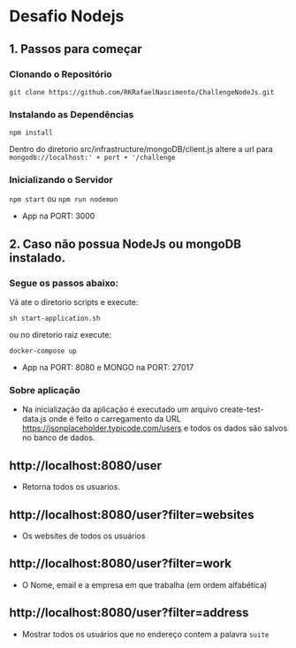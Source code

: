 # Desafio Nodejs

## 1. Passos para começar

### Clonando o Repositório

`git clone https://github.com/RKRafaelNascimento/ChallengeNodeJs.git`

### Instalando as Dependências

`npm install`

Dentro do diretorio src/infrastructure/mongoDB/client.js altere a url para `mongodb://localhost:' + port + '/challenge`

### Inicializando o Servidor

`npm start` ou `npm run nodemon`

- App na PORT: 3000

## 2. Caso não possua NodeJs ou mongoDB instalado.

### Segue os passos abaixo:

Vá ate o diretorio scripts e execute:

`sh start-application.sh`

ou no diretorio raiz execute:

`docker-compose up`

- App na PORT: 8080 e MONGO na PORT: 27017

### Sobre aplicação

- Na inicialização da aplicação é executado um arquivo create-test-data.js onde é feito o carregamento da URL https://jsonplaceholder.typicode.com/users e todos os dados são salvos no banco de dados.

## http://localhost:8080/user

- Retorna todos os usuarios.

## http://localhost:8080/user?filter=websites

- Os websites de todos os usuários

## http://localhost:8080/user?filter=work

- O Nome, email e a empresa em que trabalha (em ordem alfabética)

## http://localhost:8080/user?filter=address

- Mostrar todos os usuários que no endereço contem a palavra `suite`
